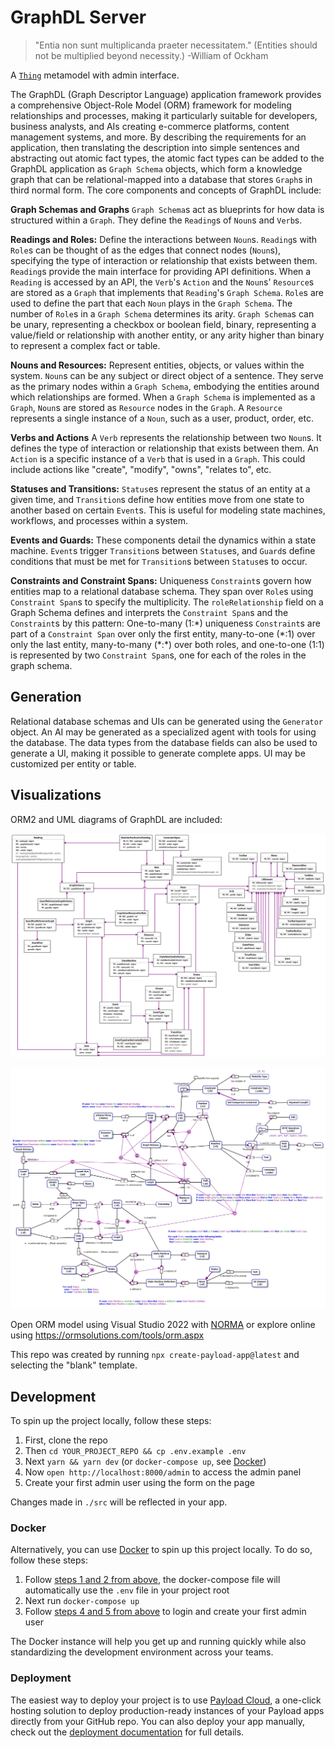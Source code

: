 # GraphDL Server

> "Entia non sunt multiplicanda praeter necessitatem."
> (Entities should not be multiplied beyond necessity.)
> -William of Ockham

A [`Thing`](https://schema.org/Thing) metamodel with admin interface.

The GraphDL (Graph Descriptor Language) application framework provides a comprehensive Object-Role Model (ORM) framework for modeling relationships and processes, making it particularly suitable for developers, business analysts, and AIs creating e-commerce platforms, content management systems, and more. By describing the requirements for an application, then translating the description into simple sentences and abstracting out atomic fact types, the atomic fact types can be added to the GraphDL application as `Graph Schema` objects, which form a knowledge graph that can be relational-mapped into a database that stores `Graph`s in third normal form. The core components and concepts of GraphDL include:

**Graph Schemas and Graphs** `Graph Schema`s act as blueprints for how data is structured within a `Graph`. They define the `Reading`s of `Noun`s and `Verb`s.

**Readings and Roles:** Define the interactions between `Noun`s. `Reading`s with `Role`s can be thought of as the edges that connect nodes (`Noun`s), specifying the type of interaction or relationship that exists between them. `Reading`s provide the main interface for providing API definitions. When a `Reading` is accessed by an API, the `Verb`'s `Action` and the `Noun`s' `Resource`s are stored as a `Graph` that implements that `Reading`'s `Graph Schema`. `Role`s are used to define the part that each `Noun` plays in the `Graph Schema`. The number of `Role`s in a `Graph Schema` determines its arity. `Graph Schema`s can be unary, representing a checkbox or boolean field, binary, representing a value/field or relationship with another entity, or any arity higher than binary to represent a complex fact or table.

**Nouns and Resources:** Represent entities, objects, or values within the system. `Noun`s can be any subject or direct object of a sentence. They serve as the primary nodes within a `Graph Schema`, embodying the entities around which relationships are formed. When a `Graph Schema` is implemented as a `Graph`, `Noun`s are stored as `Resource` nodes in the `Graph`. A `Resource` represents a single instance of a `Noun`, such as a user, product, order, etc.

**Verbs and Actions** A `Verb` represents the relationship between two `Noun`s. It defines the type of interaction or relationship that exists between them. An `Action` is a specific instance of a `Verb` that is used in a `Graph`. This could include actions like "create", "modify", "owns", "relates to", etc.

**Statuses and Transitions:** `Status`es represent the status of an entity at a given time, and `Transition`s define how entities move from one state to another based on certain `Event`s. This is useful for modeling state machines, workflows, and processes within a system.

**Events and Guards:** These components detail the dynamics within a state machine. `Event`s trigger `Transition`s between `Status`es, and `Guard`s define conditions that must be met for `Transition`s between `Status`es to occur.

**Constraints and Constraint Spans:** Uniqueness `Constraint`s govern how entities map to a relational database schema. They span over `Role`s using `Constraint Span`s to specify the multiplicity. The `roleRelationship` field on a Graph Schema defines and interprets the `Constraint Span`s and the `Constraint`s by this pattern: One-to-many (1:\*) uniqueness `Constraint`s are part of a `Constraint Span` over only the first entity, many-to-one (\*:1) over only the last entity, many-to-many (\*:\*) over both roles, and one-to-one (1:1) is represented by two `Constraint Span`s, one for each of the roles in the graph schema.

## Generation

Relational database schemas and UIs can be generated using the `Generator` object. An AI may be generated as a specialized agent with tools for using the database. The data types from the database fields can also be used to generate a UI, making it possible to generate complete apps. UI may be customized per entity or table.

## Visualizations

ORM2 and UML diagrams of GraphDL are included:

![Relational Model](design/Schema.png)

![Graph](design/Core.png)

Open ORM model using Visual Studio 2022 with [NORMA](https://marketplace.visualstudio.com/items?itemName=ORMSolutions.NORMA2022) or explore online using <https://ormsolutions.com/tools/orm.aspx>

This repo was created by running `npx create-payload-app@latest` and selecting the "blank" template.

## Development

To spin up the project locally, follow these steps:

1. First, clone the repo
2. Then `cd YOUR_PROJECT_REPO && cp .env.example .env`
3. Next `yarn && yarn dev` (or `docker-compose up`, see [Docker](#docker))
4. Now `open http://localhost:8000/admin` to access the admin panel
5. Create your first admin user using the form on the page

Changes made in `./src` will be reflected in your app.

### Docker

Alternatively, you can use [Docker](https://www.docker.com) to spin up this project locally. To do so, follow these steps:

1. Follow [steps 1 and 2 from above](#development), the docker-compose file will automatically use the `.env` file in your project root
1. Next run `docker-compose up`
1. Follow [steps 4 and 5 from above](#development) to login and create your first admin user

The Docker instance will help you get up and running quickly while also standardizing the development environment across your teams.

### Deployment

The easiest way to deploy your project is to use [Payload Cloud](https://payloadcms.com/new/import), a one-click hosting solution to deploy production-ready instances of your Payload apps directly from your GitHub repo. You can also deploy your app manually, check out the [deployment documentation](https://payloadcms.com/docs/production/deployment) for full details.
